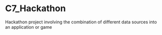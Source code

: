 # C7_Hackathon
Hackathon project involving the combination of different data sources into an application or game
